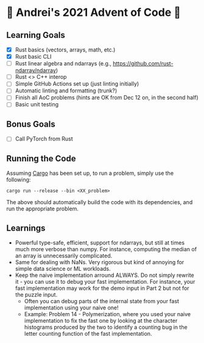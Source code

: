 # 🎄 Andrei's 2021 Advent of Code 🎄

## Learning Goals
 - [X] Rust basics (vectors, arrays, math, etc.)
 - [X] Rust basic CLI
 - [ ] Rust linear algebra and ndarrays (e.g., https://github.com/rust-ndarray/ndarray)
 - [ ] Rust <> C++ interop
 - [ ] Simple GitHub Actions set up (just linting initially)
 - [ ] Automatic linting and formatting (trunk?)
 - [ ] Finish all AoC problems (hints are OK from Dec 12 on, in the second half)
 - [ ] Basic unit testing

## Bonus Goals
 - [ ] Call PyTorch from Rust


## Running the Code

Assuming [Cargo](https://doc.rust-lang.org/rust-by-example/cargo.html) has been set up, to run a problem, simply use
the following:
```
cargo run --release --bin <XX_problem>
```
The above should automatically build the code with its dependencies, and run the appropriate problem.

## Learnings
 - Powerful type-safe, efficient, support for ndarrays, but still at times much more verbose than numpy.
 For instance, computing the median of an array is unnecessarily complicated.
 - Same for dealing with NaNs. Very rigorous but kind of annoying for simple data science or ML workloads.
 - Keep the naive implementation arround ALWAYS. Do not simply rewrite it - you can use it to debug your fast
   implementation. For instance, your fast implementation may work for the demo input in Part 2 but not for the puzzle
   input.
    - Often you can debug parts of the internal state from your fast implementation using your naive one!
    - Example: Problem 14 - Polymerization, where you used your naive implementation to fix the fast one by looking at
      the character histograms produced by the two to identify a counting bug in the letter counting function of the
      fast implementation.
